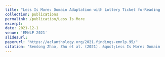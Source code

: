 ```yaml
---
title: "Less Is More: Domain Adaptation with Lottery Ticket forReading Comprehension"
collection: publications
permalink: /publication/Less Is More
excerpt: 
date: 2021-12-1
venue: 'EMNLP 2021'
slidesurl: 
paperurl: "https://aclanthology.org/2021.findings-emnlp.95/"
citation: 'Sendong Zhao, Zhu et al. (2021). &quot;Less Is More: Domain Adaptation with Lottery Ticket forReading Comprehension.&quot; <i>EMNLP 2021</i>.'
---
```

